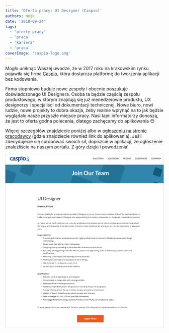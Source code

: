 ```yaml
---
title: 'Oferta pracy: UI Designer (Caspio)'
authors: mojk
date: '2018-09-24'
tags:
  - 'oferty-pracy'
  - 'praca'
  - 'kariera'
  - 'praca'
coverImage: 'caspio-logo.png'
---
```


Mogło umknąć Waszej uwadze, że w 2017 roku na krakowskim rynku pojawiła się
firma [Caspio](https://www.caspio.com/), która dostarcza platformę do tworzenia
aplikacji bez kodowania.

<!--truncate-->

Firma stopniowo buduje nowe zespoły i obecnie poszukuje doświadczonego UI
Designera. Osoba ta będzie częścią zespołu produktowego, w którym znajdują się
już menedżerowie produktu, UX designerzy i specjaliści od dokumentacji
technicznej. Nowe biuro, nowi ludzie, nowe projekty to dobra okazja, żeby
realnie wpłynąć na to jak będzie wyglądało nasze przyszłe miejsce pracy. Nasi
tajni informatorzy donoszą, że jest to oferta godna polecenia, dlatego zachęcamy
do aplikowania 😊

Więcej szczegółów znajdziecie poniżej albo
w [ogłoszeniu na stronie pracodawcy](https://www.caspio.com/job-position-details/?Position_ID=548&Job_Title=UI%20Designer) (gdzie
znajdziecie również link do aplikowania). Jeśli zdecydujecie się spróbować
swoich sił, dopiszcie w aplikacji, że ogłoszenie znaleźliście na naszym portalu.
Z góry dzięki i powodzenia!

![](images/caspio-ui-designer.png)
